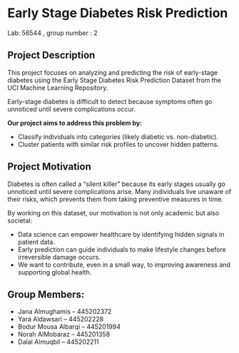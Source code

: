 # Early Stage Diabetes Risk Prediction

Lab: 56544  , group number : 2

## Project Description
This project focuses on analyzing and predicting the risk of early-stage diabetes using the Early Stage Diabetes Risk Prediction Dataset from the UCI Machine Learning Repository.  

Early-stage diabetes is difficult to detect because symptoms often go unnoticed until severe complications occur. 

**Our project aims to address this problem by:**
- Classify individuals into categories (likely diabetic vs. non-diabetic).  
- Cluster patients with similar risk profiles to uncover hidden patterns.  

## Project Motivation
Diabetes is often called a “silent killer” because its early stages usually go unnoticed until severe complications arise. Many individuals live unaware of their risks, which prevents them from taking preventive measures in time.  

By working on this dataset, our motivation is not only academic but also societal:  
- Data science can empower healthcare by identifying hidden signals in patient data.  
- Early prediction can guide individuals to make lifestyle changes before irreversible damage occurs.  
- We want to contribute, even in a small way, to improving awareness and supporting global health.  

## Group Members:
- Jana Almughamis – 445202372  
- Yara Aldawsari – 445202228  
- Bodur Mousa Albarqi – 445201994  
- Norah AlMobaraz – 445201358  
- Dalal Almuqbil – 445202211  

